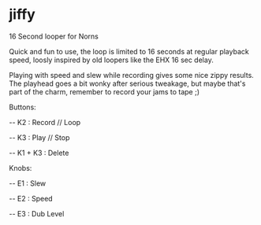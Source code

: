 # jiffy
16 Second looper for Norns

Quick and fun to use, the loop is limited to 16 seconds at regular playback speed, loosly inspired by old loopers like the EHX 16 sec delay.

Playing with speed and slew while recording gives some nice zippy results. The playhead goes a bit wonky after serious tweakage, but maybe that's part of the charm, remember to record your jams to tape ;)

Buttons:

-- K2      : Record // Loop

-- K3      : Play // Stop

-- K1 + K3 : Delete

Knobs:

-- E1      : Slew

-- E2      : Speed

-- E3      : Dub Level
